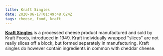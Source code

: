 ```yaml
---
title: Kraft Singles
date: 2020-06-17T01:49:48.624Z
tags: cheese, food, kraft
---
```

**[Kraft Singles](https://en.wikipedia.org/wiki/Kraft_Singles)** is a processed cheese product manufactured and sold by Kraft Foods, introduced in 1949. Kraft individually wrapped "slices" are not really slices off a block, but formed separately in manufacturing. Kraft singles do however contain ingredients in common with cheddar cheese.
